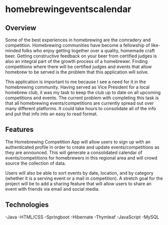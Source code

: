 # homebrewingeventscalendar

## Overview

Some of the best experiences in homebrewing are the comradery and competition. Homebrewing communities have become a fellowship of like-minded folks who enjoy getting together over a quality, homemade craft beer. Getting constructive feedback on your beer from certified judges is also an integral part of the growth process of a homebrewer. Finding competitions where there will be certified judges and events that allow homebrew to be served is the problem that this application will solve.

This application is important to me because I see a need for it in the homebrewing community. Having served as Vice President for a local homebrew club, it was my task to keep the club up to date on all upcoming competitions and events. The current problem with completing this task is that all homebrewing events/competitions are currently spread out over many different platforms. It could take hours to consolidate all of the info and put that info into an easy to read format.


## Features

The Homebrewing Competition App will allow users to sign up with an authenticated profile in order to create and update events/competitions as they are announced. This will generate a consolidated calendar of events/competitions for homebrewers in this regional area and will crowd source the collection of data.

Users will also be able to sort events by date, location, and by category (whether it is a serving event or a mail in competition). A stretch goal for the project will be to add a sharing feature that will allow users to share an event with friends via email and social media.


## Technologies

-Java -HTML/CSS -Springboot -Hibernate -Thymleaf -JavaScript -MySQL

